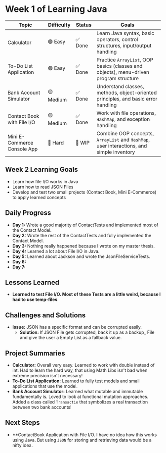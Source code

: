 # Week 1 of Learning Java

| Topic                       | Difficulty | Status | Goals                                                                                    |
|-----------------------------|------------|--------|------------------------------------------------------------------------------------------|
| Calculator                  | 🟢 Easy    | ✅ Done | Learn Java syntax, basic operators, control structures, input/output handling            |
| To-Do List Application      | 🟢 Easy    | ✅ Done | Practice `ArrayList`, OOP basics (classes and objects), menu-driven program structure    |
| Bank Account Simulator      | 🟡 Medium  | ✅ Done | Understand classes, methods, object-oriented principles, and basic error handling        |
| Contact Book with File I/O  | 🟡 Medium  | ✅ Done | Work with file operations, `HashMap`, and exception handling                             |
| Mini E-Commerce Console App | 🔴 Hard    | 🔄 WIP | Combine OOP concepts, `ArrayList` and `HashMap`, user interactions, and simple inventory |

## Week 2 Learning Goals
- Learn how file I/O works in Java
- Learn how to read JSON Files
- Develop and test two small projects (Contact Book, Mini E-Commerce) to apply learned concepts

## Daily Progress
- **Day 1:** Wrote a good majority of ContactTests and implemented most of the Contact Model.
- **Day 2:** Wrote the rest of the ContactTests and fully implemented the Contact Model.
- **Day 3:** Nothing really happened because I wrote on my master thesis.
- **Day 4:** Learned a lot about File I/O in Java.
- **Day 5:** Learned about Jackson and wrote the JsonFileServiceTests.
- **Day 6:** 
- **Day 7:** 

## Lessons Learned
- **Learned to test File I/O. Most of these Tests are a little weird, because I had to use temp-files**

## Challenges and Solutions
- **Issue:** JSON has a specific format and can be corrupted easily.
  - **Solution:** If JSON File gets corrupted, back it up as a backup_ File and give the user a Empty List as a fallback value.

## Project Summaries
- **Calculator:** Overall very easy. Learned to work with double instead of int. Had to learn the hard way, that using Math Libs isn't bad when extreme precision isn't necessary!
- **To-Do List Application:** Learned to fully test models and small applications that use the model.
- **Bank Account Simulator:** Learned what mutable and immutable fundamentally is. Loved to look at functional mutation approaches. Added a class called `Transactio` that symbolizes a real transaction between two bank accounts!

## Next Steps
- **ContactBook Application with File I/O. I have no idea how this works using Java. But using `JSON` for storing and retrieving data would be a nifty idea.
